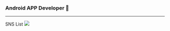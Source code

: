 ### Android APP Developer 👋
___

SNS List
 <a href="https://github.com/hyunji1203" target="_blank"><img src="https://img.shields.io/badge/문자-색코드?style=flat-square&logo=이미지 이름&logoColor=white"/></a>
<!--![hyunji1203's GitHub stats](https://github-readme-stats.vercel.app/api?username=hyunji1203&theme=dark&show_icons=true)-->

<!--
**hyunji1203/hyunji1203** is a ✨ _special_ ✨ repository because its `README.md` (this file) appears on your GitHub profile.

Here are some ideas to get you started:

- 🔭 I’m currently working on ...
- 🌱 I’m currently learning ...
- 👯 I’m looking to collaborate on ...
- 🤔 I’m looking for help with ...
- 💬 Ask me about ...
- 📫 How to reach me: ...
- 😄 Pronouns: ...
- ⚡ Fun fact: ...
-->

